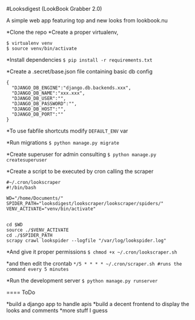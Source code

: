 #Looksdigest (LookBook Grabber 2.0)

A simple web app featuring top and new looks from lookbook.nu

*Clone the repo 
*Create a proper virtualenv,

```
$ virtualenv venv
$ source venv/bin/activate
```

*Install dependencies
`$ pip install -r requirements.txt`

*Create a .secret/base.json file containing basic db config
```
{
  "DJANGO_DB_ENGINE":"django.db.backends.xxx",
  "DJANGO_DB_NAME":"xxx.xxx",
  "DJANGO_DB_USER":"",
  "DJANGO_DB_PASSWORD":"",
  "DJANGO_DB_HOST":"",
  "DJANGO_DB_PORT":""
}
```

*To use fabfile shortcuts modify `DEFAULT_ENV` var

*Run migrations
`$ python manage.py migrate`

*Create superuser for admin consulting
`$ python manage.py createsuperuser`

*Create a script to be executed by cron calling the scraper
```
#~/.cron/lookscraper
#!/bin/bash

WD="/home/Documents/"
SPIDER_PATH="looksdigest/lookscraper/lookscraper/spiders/"
VENV_ACTIVATE="venv/bin/activate"


cd $WD
source ./$VENV_ACTIVATE
cd ./$SPIDER_PATH
scrapy crawl lookspider --logfile "/var/log/lookspider.log"
```

*And give it proper permissions
`$ chmod +x ~/.cron/lookscraper.sh`

*and then edit the crontab
`*/5 * * * * ~/.cron/scraper.sh #runs the command every 5 minutes`

*Run the development server 
`$ python manage.py runserver`

====
ToDo

*build a django app to handle apis
*build a decent frontend to display the looks and comments
*more stuff I guess

